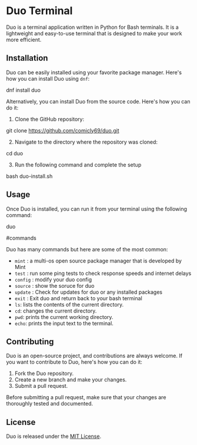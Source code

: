 # Duo Terminal

Duo is a terminal application written in Python for Bash terminals. It is a lightweight and easy-to-use terminal that is designed to make your work more efficient.

## Installation

Duo can be easily installed using your favorite package manager. Here's how you can install Duo using `dnf`:

dnf install duo

Alternatively, you can install Duo from the source code. Here's how you can do it:

1. Clone the GitHub repository:

git clone https://github.com/comicly69/duo.git


2. Navigate to the directory where the repository was cloned:

cd duo

3. Run the following command and complete the setup

bash duo-install.sh


## Usage

Once Duo is installed, you can run it from your terminal using the following command:

duo

#commands

Duo has many commands but here are some of the most common:

- `mint` : a multi-os open source package manager that is developed by Mint 
- `test` : run some ping tests to check response speeds and internet delays
- `config` : modify your duo config
- `source` : show the soruce for duo
- `update` : Check for updates for duo or any installed packages
- `exit` : Exit duo and return back to your bash terminal
- `ls`: lists the contents of the current directory.
- `cd`: changes the current directory.
- `pwd`: prints the current working directory.
- `echo`: prints the input text to the terminal.

## Contributing

Duo is an open-source project, and contributions are always welcome. If you want to contribute to Duo, here's how you can do it:

1. Fork the Duo repository.
2. Create a new branch and make your changes.
3. Submit a pull request.

Before submitting a pull request, make sure that your changes are thoroughly tested and documented.

## License

Duo is released under the [MIT License](https://opensource.org/licenses/MIT).
